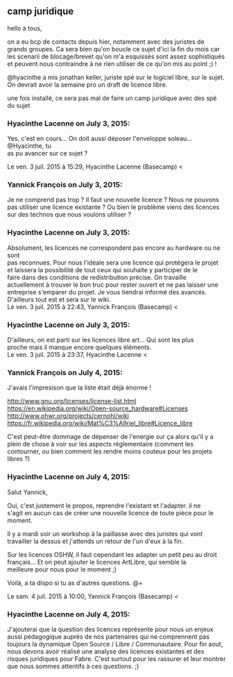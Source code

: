 ## camp juridique



hello à tous,  
  
on a eu bcp de contacts depuis hier, notamment avec des juristes de grands
groupes. Ca sera bien qu'on boucle ce sujet d'ici la fin du mois car les
scenarii de blocage/brevet qu'on m'a esquissés sont assez sophistiqués et
peuvent nous contraindre à ne rien utiliser de ce qu'on mis au point ;) !  
  
@hyacinthe a mis jonathan keller, juriste spé sur le logiciel libre, sur le sujet.
On devrait avoir la semaine pro un draft de licence libre.  
  
une fois installé, ce sera pas mal de faire un camp juridique avec des spé du
sujet



### **Hyacinthe Lacenne** on July 3, 2015:



Yes, c'est en cours... On doit aussi déposer l'enveloppe soleau... @Hyacinthe, tu  
as pu avancer sur ce sujet ?  
  
Le ven. 3 juil. 2015 à 15:29, Hyacinthe Lacenne (Basecamp) &lt;



### **Yannick François** on July 3, 2015:



Je ne comprend pas trop ? Il faut une nouvelle licence ? Nous ne pouvons pas
utiliser une licence existante ? Ou bien le problème viens des licences sur
des technos que nous voulons utiliser ?



### **Hyacinthe Lacenne** on July 3, 2015:



Absolument, les licences ne correspondent pas encore au hardware ou ne sont  
pas reconnues. Pour nous l'idéale sera une licence qui protégera le projet  
et laissera la possibilité de tout ceux qui souhaite y participer de le  
faire dans des conditions de redistribution précise. On travaille  
actuellement à trouver le bon truc pour rester ouvert et ne pas laisser une  
entreprise s'emparer du projet. Je vous tiendrai informé des avancés.  
D'ailleurs tout est et sera sur le wiki.  
Le ven. 3 juil. 2015 à 22:43, Yannick François (Basecamp) &lt;



### **Hyacinthe Lacenne** on July 3, 2015:



D'ailleurs, on est parti sur les licences libre art... Qui sont les plus  
proche mais il manque encore quelques éléments.  
Le ven. 3 juil. 2015 à 23:37, Hyacinthe Lacenne &lt;



### **Yannick François** on July 4, 2015:



J'avais l'impresison que la liste était déjà énorme !  
  
<http://www.gnu.org/licenses/license-list.html>  
<https://en.wikipedia.org/wiki/Open-source_hardware#Licenses>  
<http://www.ohwr.org/projects/cernohl/wiki>  
<https://fr.wikipedia.org/wiki/Mat%C3%A9riel_libre#Licence_libre>  
  
C'est peut-être dommage de dépenser de l'energie sur ça alors qu'il y a plein
de chose à voir sur les aspects réglementaire (comment les contourner, ou bien
comment les rendre moins couteux pour les projets libres ?)



### **Hyacinthe Lacenne** on July 4, 2015:



Salut Yannick,  
  
Oui, c'est justement le propos, reprendre l'existant et l'adapter. il ne  
s'agit en aucun cas de créer une nouvelle licence de toute pièce pour le  
moment.  
  
Il y a mardi soir un workshop à la paillasse avec des juristes qui vont  
travailler la dessus et j'attends un retour de l'un d'eux à la fin.  
  
Sur les licences OSHW, il faut cependant les adapter un petit peu au droit  
français... Et on peut ajouter le licences ArtLibre, qui semble la  
meilleure pour nous pour le moment ;)  
  
Voilà, a ta dispo si tu as d'autres questions. @+  
  
Le sam. 4 juil. 2015 à 10:00, Yannick François (Basecamp) &lt;



### **Hyacinthe Lacenne** on July 4, 2015:



J'ajouterai que la question des licences représente pour nous un enjeux aussi
pédagogique auprès de nos partenaires qui ne comprennent pas toujours la
dynamique Open Source / Libre / Communautaire. Pour fin aout, nous devons
avoir réalisé une analyse des licences existantes et des risques juridiques
pour Fabre. C'est surtout pour les rassurer et leur montrer que nous sommes
attentifs à ces questions. ;)



